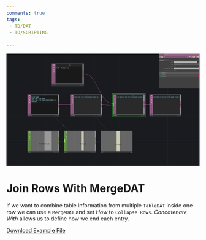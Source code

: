 ```yaml
---
comments: true
tags:
 - TD/DAT
 - TD/SCRIPTING

---
```


![Join Rows With MergeDAT](../img/JoinRowsWithMergeDAT.png)

# Join Rows With MergeDAT
If we want to combine table information from multiple `TableDAT` inside one row we can use a `MergeDAT` and set *How* to `Collapse Rows`. 
*Concatenate With* allows us to define how we end each entry.

[Download Example File](../files/JoinRowsWithMergeDAT.tox)